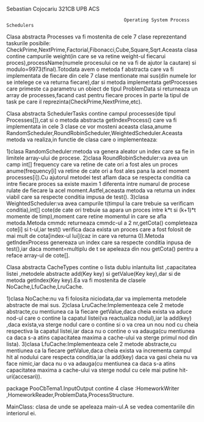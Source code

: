 Sebastian Cojocariu 321CB UPB ACS                       

				                               Operating System Process Schedulers


   Clasa abstracta Processes va fi mostenita de cele 7 clase reprezentand taskurile 
posibile: CheckPrime,NextPrime,Factorial,Fibonacci,Cube,Square,Sqrt.Aceasta clasa contine campurile
weight(in care se va retine weight-ul fiecarui proces),processName(numele procesului ce ne va fi
de ajutor la cautare) si modulo=9973(final).Totodata avem o metoda f abstracta care va fi implementata de fiecare din cele 7 clase mentionate mai sus(din numele lor se intelege ce va returna fiecare),dar si metoda implementata getProcesses care primeste ca parametru un obiect de tipul ProblemData si returneaza un array de processes,facand cast pentru fiecare proces in parte la tipul de task pe care il reprezinta(CheckPrime,NextPrime,etc).
  
   Clasa abstracta SchedulerTasks contine campul processes(de tipul Processes[]),cat si o metoda abstracta getIndexProcess() care va fi implementata in cele 3 clase ce vor mosteni aceasta clasa,anume RandomScheduler,RoundRobinScheduler,WeightedScheduler.Aceasta metoda va realiza,in functie de clasa care o implementeaza:

1)clasa RandomScheduler:metoda va genera aleator un index care sa fie in limitele array-ului de procese.
2)clasa RoundRobinScheduler:va avea un camp int[] frequency care va retine de cate ori a fost ales un proces anume(frequency[i] va retine de cate ori a fost ales pana la acel moment processes[i]).Cu ajutorul metodei test aflam daca se respecta conditia ca intre fiecare proces sa existe maxim 1 diferenta intre numarul de procese rulate de fiecare la acel moment.Astfel,aceasta metoda va returna un index viabil care sa respecte conditia impusa de test().
3)clasa WeightedScheduler:va avea campurile t(timpul la care trebuie sa verificam conditia),int[] cote(de cate ori trebuie sa apara un proces intre k*t si (k+1)*t momente de timp),moment care retine momentul in care se afla metoda.Metoda cmmdc returneaza cmmdc-ul a 2 nr,getCota() completeaza cote[i] si t-ul,iar test() verifica daca exista un proces care a fost folosit de mai mult de cota[index-ul lui](caz in care va returna 0).Metoda getIndexProcess genereaza un index care sa respecte conditia inpusa de test(),iar daca moment=multiplu de t se apeleaza din nou getCota() pentru a reface array-ul de cote[].

   Clasa abstracta CacheTypes contine o lista dublu inlantuita list ,capacitatea listei ,metodele abstracte add(Key key) si getValue(Key key),dar si de metoda getIndex(Key key).Ea va fi mostenita de clasele NoCache,LfuCache,LruCache.

1)clasa NoCache:nu va fi folosita niciodata,dar va implementa metodele abstracte de mai sus. 
2)clasa LruCache:Implementeaza cele 2 metode abstracte,cu mentiunea ca la fiecare getValue,daca cheia exista va aduce nod-ul care o contine la capatul listei(va reactualiza nodul),iar la add(key) ,daca exista,va sterge nodul care o contine si o va crea un nou nod cu cheia respectiva la capatul listei,iar daca nu o contine o va adauga(cu mentiunea ca daca s-a atins capacitatea maxima a cache-ului va sterge primul nod din lista).
3)clasa LfuCache:Implementeaza cele 2 metode abstracte,cu mentiunea ca la fiecare getValue,daca cheia exista va incrementa campul hit al nodului care respecta conditia,iar la add(key) daca va gasi cheia nu va face nimic,iar daca nu o va adauga(cu mentiunea ca daca s-a atins capacitatea maxima a cache-ului va sterge nodul cu cele mai putine hit-uri(accesari)).

 package PooCbTema1.InputOutput contine 4  clase :HomeworkWriter ,HomeworkReader,ProblemData,ProcessStructure. 

 MainClass: clasa de unde se apeleaza main-ul.A se vedea comentariile din interiorul ei. 
